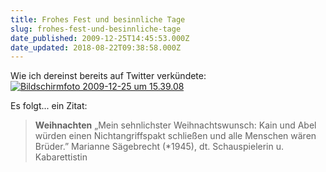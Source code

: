 ```yaml
---
title: Frohes Fest und besinnliche Tage
slug: frohes-fest-und-besinnliche-tage
date_published: 2009-12-25T14:45:53.000Z
date_updated: 2018-08-22T09:38:58.000Z
---
```


Wie ich dereinst bereits auf Twitter verkündete:
[![Bildschirmfoto 2009-12-25 um 15.39.08](//picdump.thafaker.de/2009/12/Bildschirmfoto-2009-12-25-um-15.39.08-580x201.png)](http://twitter.com/thafaker/status/6996230727)

Es folgt... ein Zitat:

> **Weihnachten**
> „Mein sehnlichster Weihnachtswunsch: Kain und Abel würden einen Nichtangriffspakt schließen und alle Menschen wären Brüder.”
>  Marianne Sägebrecht (*1945), dt. Schauspielerin u. Kabarettistin 

